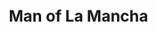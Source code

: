 ---
title: Man of La Mancha
year: 1990
opening_date: 1990-06-15
closing_date: 1990-06-24
layout: productions
image:
image_caption:
image_credit:
playbill: 
category: 
Theatre: Theatre Jacksonville
Venue: Little Theatre
cast:
  Captain of the inquisition: Nick Nicoll
  Sancho Panza: Jeff Grove
  Don Quixote: Bill Nickel
  Governor, Innkeeper: Mark Snitzer
  Duke, Dr. Carrasco, Knight of the Mirrors: Jim Pearce
  Pedro, Knight of the Mirrors Attendant: Joseph Bearss
  Dancing Horse: Jimmy Aquino
  Tenorio, the Barber, Dancing Horse: Doug deBolt
  Anselmo, Moor: Douglas Byrne
  Juan, Knight of the Mirrors Attendant: Nestor Gil
  Jose, Moor: George Bennett
  Dulcinea: Michael Shapiro
  Inkeeper's Wife: Pamela Trost
  Fermina: Lee Byrne
  Antonia: Beth Campbell
  Housekeeper: Harriett Leatham
  Padre: Robert Shaw
  Soldier:
    - Jimmy Godwin
    - Jack Weppel
crew:
  Director: George Ballis
  Conductor: Dale Blackwell
  Vocal Director: Martha Carswell
  Set Design: John Pettigrew
  Stage Manager: James Mahl
  Property Mistress: Norma Brizzi
  Choreographer: Jeanne S. Batchelder
  Costume Designer: Kitty Lapp
  Producer: Sue Moore
  Poster Design & Cover Art: Larry Davis
  Set Construction:
    - Paul Kirill
    - Rick Kick
    - John Harris
    - Staci Cobb
    - James Bryan
  Seamstress:
    - Holly Reynolds
    - Linda Tuttle
    - Sherrie Bethune
  Assistant Stage Manager: Rick Whiterford
  Property Assistant: Jessica Mondoki
orchestra:
external_links:
---